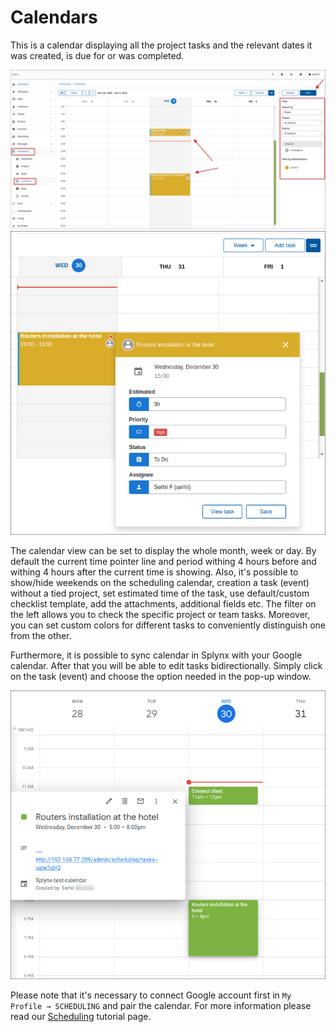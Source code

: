Calendars
=====

This is a calendar displaying all the project tasks and the relevant dates it was created, is due for or was completed.

![Calendars](calendars.png)
![Calendars](calendars1.png)

The calendar view can be set to display the whole month, week or day. By default the current time pointer line and period withing 4 hours before and withing 4 hours after the current time is showing. Also, it's possible to show/hide weekends on the scheduling calendar, creation a task (event) without a tied project, set estimated time of the task, use default/custom checklist template, add the attachments, additional fields etc.
The filter on the left allows you to check the specific project or team tasks. Moreover, you can set custom colors for different tasks to conveniently distinguish one from the other.

Furthermore, it is possible to sync calendar in Splynx with your Google calendar. After that you will be able to edit tasks bidirectionally. Simply click on the task (event) and choose the option needed in the pop-up window.

![Calendars](calendars_edit_task.png)

Please note that it's necessary to connect Google account first in `My Profile → SCHEDULING` and pair the calendar. For more information please read our [Scheduling](my_profile/scheduling/scheduling.md) tutorial page.
